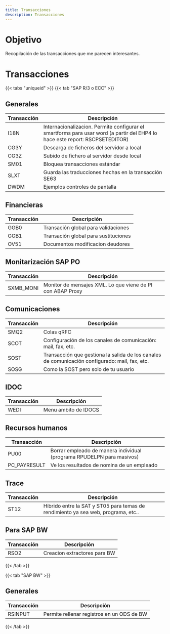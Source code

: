 ```yaml
---
title: Transacciones
description: Transacciones
---
```


# Objetivo

Recopilación de las transacciones que me parecen interesantes.

# Transacciones

{{< tabs "uniqueid" >}}
{{< tab "SAP R/3 o ECC" >}}

## Generales

Transacción | Descripción
--------|--------
I18N | Internacionalizacion. Permite configurar el smartforms para usar word (a partir del EHP4 lo hace este report: RSCPSETEDITOR)
CG3Y | Descarga de ficheros del servidor a local
CG3Z | Subido de fichero al servidor desde local
SM01 | Bloquea transacciones estándar
SLXT | Guarda las traducciones hechas en la transacción SE63
DWDM | Ejemplos controles de pantalla

## Financieras

Transacción | Descripción
--------|--------
GGB0 | Transación global para validaciones
GGB1 | Transación global para sustituciones
OV51 | Documentos modificacion deudores

## Monitarización SAP PO

Transacción | Descripción
--------|--------
SXMB_MONI | Monitor de mensajes XML. Lo que viene de PI con ABAP Proxy

## Comunicaciones

Transacción | Descripción
--------|--------
SMQ2 | Colas qRFC
SCOT | Configuración de los canales de comunicación: mail, fax, etc.
SOST | Transacción que gestiona la salida de los canales de comunicación configurado: mail, fax, etc.
SOSG | Como la SOST pero solo de tu usuario

## IDOC

Transacción | Descripción
--------|--------
WEDI | Menu ambito de IDOCS

## Recursos humanos

Transacción | Descripción
--------|--------
PU00 | Borrar empleado de manera individual (programa RPUDELPN para masivos)
PC_PAYRESULT | Ve los resultados de nomina de un empleado

## Trace

Transacción | Descripción
--------|--------
ST12 | Hibrido entre la SAT y ST05 para temas de rendimiento ya sea web, programa, etc..

## Para SAP BW

Transacción | Descripción
--------|--------
RSO2 | Creacion extractores para BW


{{< /tab >}}

{{< tab "SAP BW" >}} 

## Generales

Transacción | Descripción
--------|--------
RSINPUT | Permite rellenar registros en un ODS de BW

{{< /tab >}}
